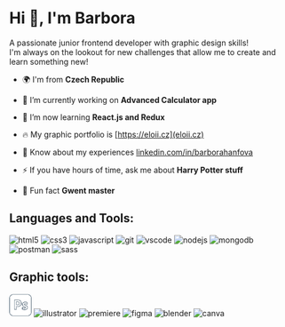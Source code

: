 # Hi 👋, I'm Barbora

A passionate junior frontend developer with graphic design skills!<br>
I'm always on the lookout for new challenges that allow me to create and learn something new!

* 🌍 I'm from **Czech Republic**

* 🔭 I’m currently working on **Advanced Calculator app**

* 🌱 I’m now learning **React.js and Redux**

* 🔥 My graphic portfolio is [https://eloii.cz](eloii.cz)

* 📄 Know about my experiences [linkedin.com/in/barborahanfova](https://linkedin.com/in/barborahanfova)

* ⚡ If you have hours of time, ask me about **Harry Potter stuff**

* 💎 Fun fact **Gwent master**


## Languages and Tools:

<img src="https://www.vectorlogo.zone/logos/w3_html5/w3_html5-icon.svg" alt="html5" width="40" height="40"/> <img src="https://www.vectorlogo.zone/logos/w3_css/w3_css-icon.svg" alt="css3" width="40" height="40"/> <img src="https://cdn.worldvectorlogo.com/logos/javascript-1.svg" alt="javascript" width="40" height="40"/> <img src="https://www.vectorlogo.zone/logos/git-scm/git-scm-icon.svg" alt="git" width="40" height="40"/> <img src="https://www.vectorlogo.zone/logos/visualstudio_code/visualstudio_code-icon.svg" alt="vscode" width="40" height="40"/> <img src="https://www.vectorlogo.zone/logos/nodejs/nodejs-icon.svg" alt="nodejs" width="40" height="40"/> <img src="https://www.vectorlogo.zone/logos/mongodb/mongodb-icon.svg" alt="mongodb" width="40" height="40"/> <img src="https://www.vectorlogo.zone/logos/getpostman/getpostman-icon.svg" alt="postman" width="40" height="40"/> <img src="https://www.vectorlogo.zone/logos/sass-lang/sass-lang-icon.svg" alt="sass" width="40" height="40"/>

## Graphic tools:

<img src="https://raw.githubusercontent.com/devicons/devicon/master/icons/photoshop/photoshop-line.svg" alt="photoshop" width="40" height="40"/> <img src="https://www.vectorlogo.zone/logos/adobe_illustrator/adobe_illustrator-icon.svg" alt="illustrator" width="40" height="40"/> <img src="https://upload.wikimedia.org/wikipedia/commons/f/f2/Adobe_Premiere_Pro_Logo.svg" alt="premiere" width="40" height="40"/> <img src="https://www.vectorlogo.zone/logos/figma/figma-icon.svg" alt="figma" width="40" height="40"/> <img src="https://download.blender.org/branding/square/blender_icon_256x256.png" alt="blender" width="40" height="40"/> <img src="https://www.vectorlogo.zone/logos/canva/canva-icon.svg" alt="canva" width="40" height="40"/> 
